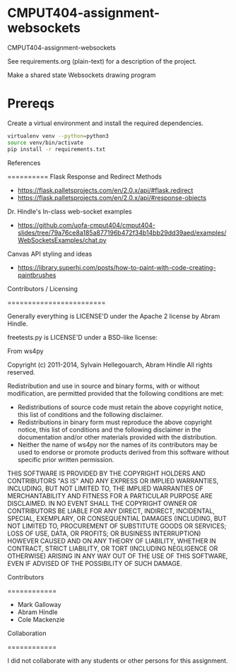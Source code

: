 CMPUT404-assignment-websockets
==============================

CMPUT404-assignment-websockets

See requirements.org (plain-text) for a description of the project.

Make a shared state Websockets drawing program

Prereqs
=======
Create a virtual environment and install the required dependencies.

```bash
virtualenv venv --python=python3
source venv/bin/activate
pip install -r requirements.txt
```

References

==========
Flask Response and Redirect Methods

* https://flask.palletsprojects.com/en/2.0.x/api/#flask.redirect
* https://flask.palletsprojects.com/en/2.0.x/api/#response-objects

Dr. Hindle's In-class web-socket examples

* https://github.com/uofa-cmput404/cmput404-slides/tree/79a76ce8a185a877196b472f34b14bb29dd39aed/examples/WebSocketsExamples/chat.py

Canvas API styling and ideas 

* https://library.superhi.com/posts/how-to-paint-with-code-creating-paintbrushes

Contributors / Licensing

========================

Generally everything is LICENSE'D under the Apache 2 license by Abram Hindle.

freetests.py is LICENSE'D under a BSD-like license:

From ws4py

Copyright (c) 2011-2014, Sylvain Hellegouarch, Abram Hindle
All rights reserved.

Redistribution and use in source and binary forms, with or without
modification, are permitted provided that the following conditions are met:

 * Redistributions of source code must retain the above copyright notice,
   this list of conditions and the following disclaimer.
 * Redistributions in binary form must reproduce the above copyright
   notice, this list of conditions and the following disclaimer in the
   documentation and/or other materials provided with the distribution.
 * Neither the name of ws4py nor the names of its contributors may be used
   to endorse or promote products derived from this software without
   specific prior written permission.

THIS SOFTWARE IS PROVIDED BY THE COPYRIGHT HOLDERS AND CONTRIBUTORS "AS IS"
AND ANY EXPRESS OR IMPLIED WARRANTIES, INCLUDING, BUT NOT LIMITED TO, THE
IMPLIED WARRANTIES OF MERCHANTABILITY AND FITNESS FOR A PARTICULAR PURPOSE
ARE DISCLAIMED. IN NO EVENT SHALL THE COPYRIGHT OWNER OR CONTRIBUTORS BE
LIABLE FOR ANY DIRECT, INDIRECT, INCIDENTAL, SPECIAL, EXEMPLARY, OR
CONSEQUENTIAL DAMAGES (INCLUDING, BUT NOT LIMITED TO, PROCUREMENT OF
SUBSTITUTE GOODS OR SERVICES; LOSS OF USE, DATA, OR PROFITS; OR BUSINESS
INTERRUPTION) HOWEVER CAUSED AND ON ANY THEORY OF LIABILITY, WHETHER IN
CONTRACT, STRICT LIABILITY, OR TORT (INCLUDING NEGLIGENCE OR OTHERWISE)
ARISING IN ANY WAY OUT OF THE USE OF THIS SOFTWARE, EVEN IF ADVISED OF THE
POSSIBILITY OF SUCH DAMAGE.

Contributors

============

* Mark Galloway
* Abram Hindle
* Cole Mackenzie

Collaboration

============

I did not collaborate with any students or other persons for this assignment.
